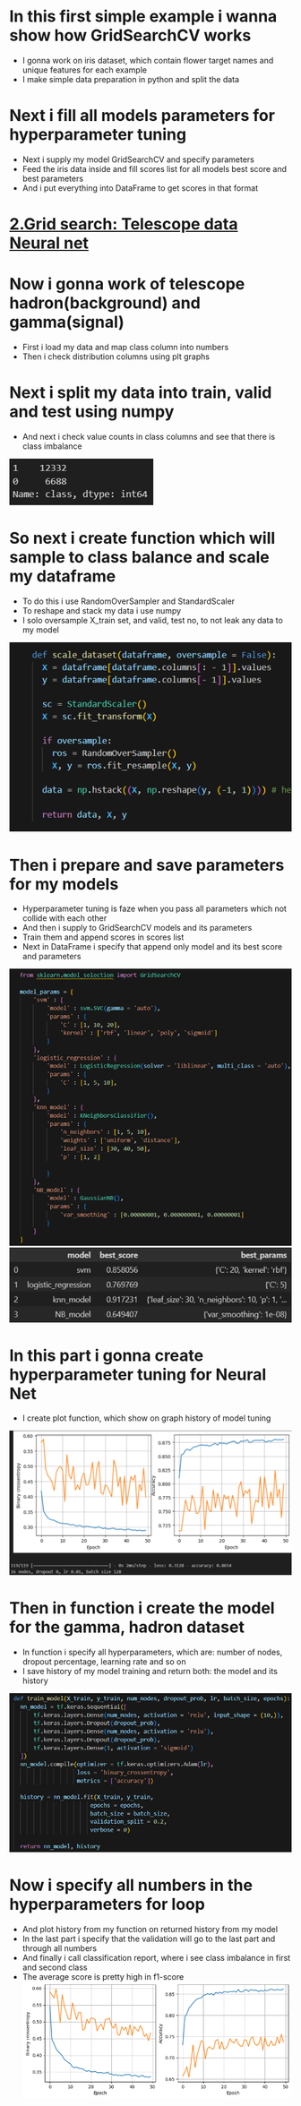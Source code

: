 # In this first simple example i wanna show how GridSearchCV works 
* I gonna work on iris dataset, which contain flower target names and unique features for each example
* I make simple data preparation in python and split the data

# Next i fill all models parameters for hyperparameter tuning
* Next i supply my model GridSearchCV and specify parameters
* Feed the iris data inside and fill scores list for all models best score and best parameters
* And i put everything into DataFrame to get scores in that format

#
#
#
# [2.Grid search: Telescope data Neural net](https://github.com/JakubTabor/Grid_Search/blob/main/GridSearchCV_magic_gamma_telescope.ipynb)
# Now i gonna work of telescope hadron(background) and gamma(signal)
* First i load my data and map class column into numbers
* Then i check distribution columns using plt graphs

# Next i split my data into train, valid and test using numpy
* And next i check value counts in class columns and see that there is class imbalance

![](https://github.com/JakubTabor/Grid_Search/blob/main/Images/magic_gamma_telescope/class_imbalance.png)

# So next i create function which will sample to class balance and scale my dataframe
* To do this i use RandomOverSampler and StandardScaler
* To reshape and stack my data i use numpy
* I solo oversample X_train set, and valid, test no, to not leak any data to my model

![](https://github.com/JakubTabor/Grid_Search/blob/main/Images/magic_gamma_telescope/scale_sampling_function.png)

# Then i prepare and save parameters for my models
* Hyperparameter tuning is faze when you pass all parameters which not collide with each other
* And then i supply to GridSearchCV models and its parameters
* Train them and append scores in scores list
* Next in DataFrame i specify that append only model and its best score and parameters

![](https://github.com/JakubTabor/Grid_Search/blob/main/Images/magic_gamma_telescope/GridSearchCV.png)
![](https://github.com/JakubTabor/Grid_Search/blob/main/Images/magic_gamma_telescope/model_scores.png)

# In this part i gonna create hyperparameter tuning for Neural Net
* I create plot function, which show on graph history of model tuning

![](https://github.com/JakubTabor/Grid_Search/blob/main/Images/magic_gamma_telescope/function_graph.png)

# Then in function i create the model for the gamma, hadron dataset 
* In function i specify all hyperparameters, which are: number of nodes, dropout percentage, learning rate and so on
* I save history of my model training and return both: the model and its history

![](https://github.com/JakubTabor/Grid_Search/blob/main/Images/magic_gamma_telescope/train_model_function.png)

# Now i specify all numbers in the hyperparameters for loop
* And plot history from my function on returned history from my model
* In the last part i specify that the validation will go to the last part and through all numbers
* And finally i call classification report, where i see class imbalance in first and second class
* The average score is pretty high in f1-score
![](https://github.com/JakubTabor/Grid_Search/blob/main/Images/Grid_Search_png.png)
